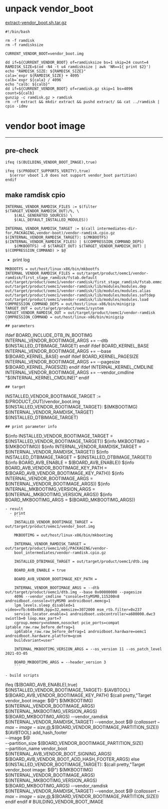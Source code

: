 # unpack vendor_boot
[extract-vendor_boot.sh.tar.gz](/.attachments/extract-vendor_boot.sh.tar-188ecf7b-8716-451b-bd62-848654943e81.gz)
```
#!/bin/bash

rm -f ramdisk
rm -f ramdisksize

CURRENT_VENDOR_BOOT=vendor_boot.img

dd if=${CURRENT_VENDOR_BOOT} of=ramdisksize bs=1 skip=24 count=4
RAMDISK_SIZE=$(od -N4 -t u4 ramdisksize | awk 'NR==1{ print $2}')
echo "RAMDISK_SIZE: ${RAMDISK_SIZE}"
cala=`expr ${RAMDISK_SIZE} + 4095`
calb=`expr ${cala} / 4096`
echo "calb: ${calb}"
dd if=${CURRENT_VENDOR_BOOT} of=ramdisk.gz skip=1 bs=4096 count=${calb}
gunzip -c ramdisk.gz > ramdisk
rm -rf extract && mkdir extract && pushd extract/ && cat ../ramdisk | cpio -idmv

```

# vendor boot image
---
## pre-check
```
ifeq ($(BUILDING_VENDOR_BOOT_IMAGE),true)

ifeq ($(PRODUCT_SUPPORTS_VERITY),true)
  $(error vboot 1.0 does not support vendor_boot partition)
endif
```

## make ramdisk cpio
```
INTERNAL_VENDOR_RAMDISK_FILES := $(filter $(TARGET_VENDOR_RAMDISK_OUT)/%, \
    $(ALL_GENERATED_SOURCES) \
    $(ALL_DEFAULT_INSTALLED_MODULES))

INTERNAL_VENDOR_RAMDISK_TARGET := $(call intermediates-dir-for,PACKAGING,vendor-boot)/vendor-ramdisk.cpio.gz
$(INTERNAL_VENDOR_RAMDISK_TARGET): $(MKBOOTFS) $(INTERNAL_VENDOR_RAMDISK_FILES) | $(COMPRESSION_COMMAND_DEPS)
	$(MKBOOTFS) -d $(TARGET_OUT) $(TARGET_VENDOR_RAMDISK_OUT) | $(COMPRESSION_COMMAND) > $@
```
- print log
```
MKBOOTFS = out/host/linux-x86/bin/mkbootfs
INTERNAL_VENDOR_RAMDISK_FILES = out/target/product/oemc1/vendor-ramdisk/first_stage_ramdisk/fstab.default out/target/product/oemc1/vendor-ramdisk/first_stage_ramdisk/fstab.emmc out/target/product/oemc1/vendor-ramdisk/lib/modules/modules.dep out/target/product/oemc1/vendor-ramdisk/lib/modules/modules.alias out/target/product/oemc1/vendor-ramdisk/lib/modules/modules.softdep out/target/product/oemc1/vendor-ramdisk/lib/modules/modules.load
COMPRESSION_COMMAND_DEPS = out/host/linux-x86/bin/minigzip
TARGET_OUT = out/target/product/oemc1/system
TARGET_VENDOR_RAMDISK_OUT = out/target/product/oemc1/vendor-ramdisk
COMPRESSION_COMMAND = out/host/linux-x86/bin/minigzip
``
## parameters
```
ifdef BOARD_INCLUDE_DTB_IN_BOOTIMG
  INTERNAL_VENDOR_BOOTIMAGE_ARGS += --dtb $(INSTALLED_DTBIMAGE_TARGET)
endif
ifdef BOARD_KERNEL_BASE
  INTERNAL_VENDOR_BOOTIMAGE_ARGS += --base $(BOARD_KERNEL_BASE)
endif
ifdef BOARD_KERNEL_PAGESIZE
  INTERNAL_VENDOR_BOOTIMAGE_ARGS += --pagesize $(BOARD_KERNEL_PAGESIZE)
endif
ifdef INTERNAL_KERNEL_CMDLINE
  INTERNAL_VENDOR_BOOTIMAGE_ARGS += --vendor_cmdline "$(INTERNAL_KERNEL_CMDLINE)"
endif
```
## target
```
INSTALLED_VENDOR_BOOTIMAGE_TARGET := $(PRODUCT_OUT)/vendor_boot.img
$(INSTALLED_VENDOR_BOOTIMAGE_TARGET): $(MKBOOTIMG) $(INTERNAL_VENDOR_RAMDISK_TARGET) $(INSTALLED_DTBIMAGE_TARGET)
```
## print parameter info
```
$(info INSTALLED_VENDOR_BOOTIMAGE_TARGET = $(INSTALLED_VENDOR_BOOTIMAGE_TARGET))
$(info MKBOOTIMG = $(MKBOOTIMG))
$(info INTERNAL_VENDOR_RAMDISK_TARGET = $(INTERNAL_VENDOR_RAMDISK_TARGET))
$(info INSTALLED_DTBIMAGE_TARGET = $(INSTALLED_DTBIMAGE_TARGET))
$(info BOARD_AVB_ENABLE = $(BOARD_AVB_ENABLE))
$(info BOARD_AVB_VENDOR_BOOTIMAGE_KEY_PATH = $(BOARD_AVB_VENDOR_BOOTIMAGE_KEY_PATH))
$(info INTERNAL_VENDOR_BOOTIMAGE_ARGS = $(INTERNAL_VENDOR_BOOTIMAGE_ARGS))
$(info INTERNAL_MKBOOTIMG_VERSION_ARGS = $(INTERNAL_MKBOOTIMG_VERSION_ARGS))
$(info BOARD_MKBOOTIMG_ARGS = $(BOARD_MKBOOTIMG_ARGS))

```
- result
  - print
    ```
    INSTALLED_VENDOR_BOOTIMAGE_TARGET = out/target/product/oemc1/vendor_boot.img

    MKBOOTIMG = out/host/linux-x86/bin/mkbootimg

    INTERNAL_VENDOR_RAMDISK_TARGET = out/target/product/oemc1/obj/PACKAGING/vendor- 
    boot_intermediates/vendor-ramdisk.cpio.gz

    INSTALLED_DTBIMAGE_TARGET = out/target/product/oemc1/dtb.img

    BOARD_AVB_ENABLE = true

    BOARD_AVB_VENDOR_BOOTIMAGE_KEY_PATH = 

    INTERNAL_VENDOR_BOOTIMAGE_ARGS = --dtb out/target/product/oemc1/dtb.img --base 0x00000000 --pagesize 
    4096 --vendor_cmdline "console=ttyMSM0,115200n8 androidboot.console=ttyMSM0 androidboot.memcg=1 
    lpm_levels.sleep_disabled=1 video=vfb:640x400,bpp=32,memsize=3072000 msm_rtb.filter=0x237 
    service_locator.enable=1 androidboot.usbcontroller=a600000.dwc3 swiotlb=0 loop.max_part=7 
    cgroup.memory=nokmem,nosocket pcie_ports=compat iptable_raw.raw_before_defrag=1 
    ip6table_raw.raw_before_defrag=1 androidboot.hardware=oemc1 androidboot.hardware.platform=qcom 
    buildvariant=user"

    INTERNAL_MKBOOTIMG_VERSION_ARGS = --os_version 11 --os_patch_level 2021-03-05

    BOARD_MKBOOTIMG_ARGS = --header_version 3
    ```

- build scripts

```
ifeq ($(BOARD_AVB_ENABLE),true)
$(INSTALLED_VENDOR_BOOTIMAGE_TARGET): $(AVBTOOL) $(BOARD_AVB_VENDOR_BOOTIMAGE_KEY_PATH)
	$(call pretty,"Target vendor_boot image: $@")
	$(MKBOOTIMG) $(INTERNAL_VENDOR_BOOTIMAGE_ARGS) $(INTERNAL_MKBOOTIMG_VERSION_ARGS) $(BOARD_MKBOOTIMG_ARGS) --vendor_ramdisk $(INTERNAL_VENDOR_RAMDISK_TARGET) --vendor_boot $@
	$(call assert-max-image-size,$@,$(BOARD_VENDOR_BOOTIMAGE_PARTITION_SIZE))
	$(AVBTOOL) add_hash_footer \
           --image $@ \
	   --partition_size $(BOARD_VENDOR_BOOTIMAGE_PARTITION_SIZE) \
	   --partition_name vendor_boot $(INTERNAL_AVB_VENDOR_BOOT_SIGNING_ARGS) \
	   $(BOARD_AVB_VENDOR_BOOT_ADD_HASH_FOOTER_ARGS)
else
$(INSTALLED_VENDOR_BOOTIMAGE_TARGET):
	$(call pretty,"Target vendor_boot image: $@")
	$(MKBOOTIMG) $(INTERNAL_VENDOR_BOOTIMAGE_ARGS) $(INTERNAL_MKBOOTIMG_VERSION_ARGS) $(BOARD_MKBOOTIMG_ARGS) --vendor_ramdisk $(INTERNAL_VENDOR_RAMDISK_TARGET) --vendor_boot $@
	$(call assert-max-image-size,$@,$(BOARD_VENDOR_BOOTIMAGE_PARTITION_SIZE))
endif
endif # BUILDING_VENDOR_BOOT_IMAGE
```